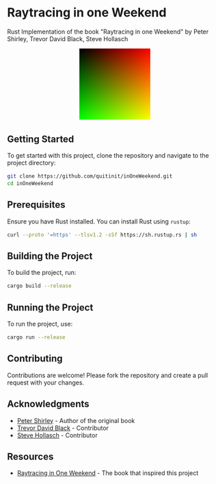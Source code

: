 # Raytracing in one Weekend

Rust Implementation of the book "Raytracing in one Weekend" by  Peter Shirley, Trevor David Black, Steve Hollasch 

<p align="center" width="100%">
    <img width="33%" src="./first_image.png">
</p>


## Getting Started

To get started with this project, clone the repository and navigate to the project directory:

```sh
git clone https://github.com/quitinit/inOneWeekend.git
cd inOneWeekend
```

## Prerequisites

Ensure you have Rust installed. You can install Rust using `rustup`:

```sh
curl --proto '=https' --tlsv1.2 -sSf https://sh.rustup.rs | sh
```

## Building the Project

To build the project, run:

```sh
cargo build --release
```

## Running the Project

To run the project, use:

```sh
cargo run --release
```

## Contributing

Contributions are welcome! Please fork the repository and create a pull request with your changes.

## Acknowledgments

- [Peter Shirley](https://github.com/petershirley) - Author of the original book
- [Trevor David Black](https://github.com/trevordblack) - Contributor
- [Steve Hollasch](https://github.com/hollasch) - Contributor

## Resources

- [Raytracing in One Weekend](https://raytracing.github.io/books/RayTracingInOneWeekend.html) - The book that inspired this project